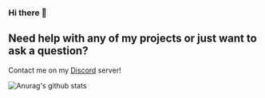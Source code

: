 ### Hi there 👋

## Need help with any of my projects or just want to ask a question?

Contact me on my [Discord](https://discord.gg/cMjJhRb) server!

![Anurag's github stats](https://github-readme-stats.vercel.app/api?username=MatteZ02&show_icons=true&theme=tokyonight)
